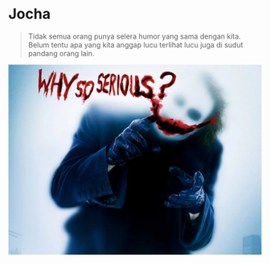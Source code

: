 # Jocha

> Tidak semua orang punya selera humor yang sama dengan kita. Belum tentu apa yang kita anggap lucu terlihat lucu juga di sudut pandang orang lain.

![Jocha](/assets/post-img/jocha.webp)
